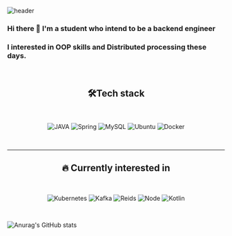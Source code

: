 ![header](https://capsule-render.vercel.app/api?type=waving&color=92beff&height=300&section=header&text=Seo's%20hub&fontColor=FFFF&fontSize=90)

### Hi there 👋 I'm a student who intend to be a backend engineer  
### I interested in OOP skills and Distributed processing these days.

<br />

<div align=center>

## 🛠️Tech stack

<br/>

![JAVA](https://img.shields.io/badge/Java-ED8B00?style=for-the-badge&logo=java&logoColor=white) ![Spring](https://img.shields.io/badge/Spring-6DB33F?style=for-the-badge&logo=spring&logoColor=white) ![MySQL](https://img.shields.io/badge/MySQL-00000F?style=for-the-badge&logo=mysql&logoColor=white) ![Ubuntu](	https://img.shields.io/badge/Ubuntu-E95420?style=for-the-badge&logo=ubuntu&logoColor=white) ![Docker](	https://img.shields.io/badge/Docker-2CA5E0?style=for-the-badge&logo=docker&logoColor=white)  

<br/>      

---
## 🔥 Currently interested in

<br/>

![Kubernetes](https://img.shields.io/badge/kubernetes-326ce5.svg?&style=for-the-badge&logo=kubernetes&logoColor=white) ![Kafka](https://img.shields.io/badge/Apache_Kafka-231F20?style=for-the-badge&logo=apache-kafka&logoColor=white) ![Reids](https://img.shields.io/badge/redis-%23DD0031.svg?&style=for-the-badge&logo=redis&logoColor=white) ![Node](https://img.shields.io/badge/Node.js-339933?style=for-the-badge&logo=nodedotjs&logoColor=white) ![Kotlin](https://img.shields.io/badge/Kotlin-0095D5?&style=for-the-badge&logo=kotlin&logoColor=white)

<br />

</div>


![Anurag's GitHub stats](https://github-readme-stats.vercel.app/api?username=JerryK026&count_private=true&show_icons=true)

<!--
**JerryK026/JerryK026** is a ✨ _special_ ✨ repository because its `README.md` (this file) appears on your GitHub profile.

Here are some ideas to get you started:

- 🔭 I’m currently working on ...
- 🌱 I’m currently learning ...
- 👯 I’m looking to collaborate on ...
- 🤔 I’m looking for help with ...
- 💬 Ask me about ...
- 📫 How to reach me: ...
- 😄 Pronouns: ...
- ⚡ Fun fact: ...
-->
